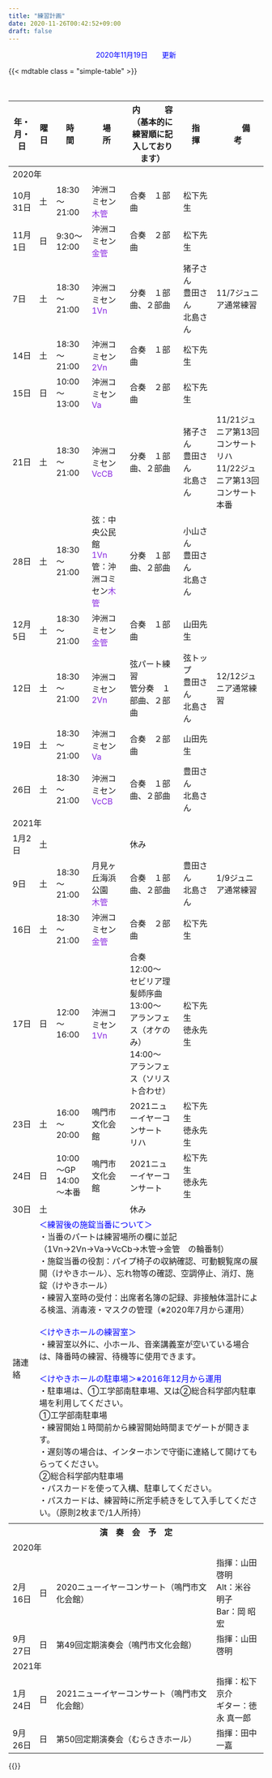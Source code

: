 ```yaml
---
title: "練習計画"
date: 2020-11-26T00:42:52+09:00
draft: false
---
```


<p style="color: blue; text-align: center;">2020年11月19日　　更新</p>

{{< mdtable class = "simple-table" >}}
<table class="practice">
<thead>
	<tr>
		<th>年・月・日</th>
		<th>曜日</th>
		<th>時　　間</th>
		<th>場　　所</th>
		<th>内　　　容<br/>（基本的に練習順に記入しております）</th>
		<th>指　　揮</th>
		<th>　　備　　　考　　</th>
	</tr>
</thead>
<tbody>
	<tr>
		<td colspan="7" class="year">2020年</td>
	</tr>
	<tr>
		<td class="date">10月31日</td>
		<td class="sat">土</td>
		<td class="time">18:30～21:00</td>
		<td class="place">沖洲コミセン<br/><span style="color: blueviolet;">木管</span></td>
		<td class="plan">合奏　１部曲</td>
		<td class="conductor">松下先生</td>
		<td class="remarks"></td>
	</tr>
	<tr>
		<td class="date">11月1日</td>
		<td class="sun">日</td>
		<td class="time">9:30～12:00</td>
		<td class="place">沖洲コミセン<br/><span style="color: blueviolet;">金管</span></td>
		<td class="plan">合奏　２部曲</td>
		<td class="conductor">松下先生</td>
		<td class="remarks"></td>
	</tr>
	<tr>
		<td class="date">7日</td>
		<td class="sat">土</td>
		<td class="time">18:30～21:00</td>
		<td class="place">沖洲コミセン<br/><span style="color: blueviolet;">1Vn</span></td>
		<td class="plan">分奏　１部曲、２部曲</td>
		<td class="member">猪子さん<br/>豊田さん<br/>北島さん</td>
		<td class="remarks">11/7ジュニア通常練習</td>
	</tr>
	<tr>
		<td class="date">14日</td>
		<td class="sat">土</td>
		<td class="time">18:30～21:00</td>
		<td class="place">沖洲コミセン<br/><span style="color: blueviolet;">2Vn</span></td>
		<td class="plan">合奏　１部曲</td>
		<td class="conductor">松下先生</td>
		<td class="remarks"></td>
	</tr>
	<tr>
		<td class="date">15日</td>
		<td class="sun">日</td>
		<td class="time">10:00～13:00</td>
		<td class="place">沖洲コミセン<br/><span style="color: blueviolet;">Va</span></td>
		<td class="plan">合奏　２部曲</td>
		<td class="conductor">松下先生</td>
		<td class="remarks"></td>
	</tr>
	<tr>
		<td class="date">21日</td>
		<td class="sat">土</td>
		<td class="time">18:30～21:00</td>
		<td class="place">沖洲コミセン<br/><span style="color: blueviolet;">VcCB</span></td>
		<td class="plan">分奏　１部曲、２部曲</td>
		<td class="member">猪子さん<br/>豊田さん<br/>北島さん</td>
		<td class="remarks">11/21ジュニア第13回コンサートリハ<br/>11/22ジュニア第13回コンサート本番</td>
	</tr>
	<tr>
		<td class="date">28日</td>
		<td class="sat">土</td>
		<td class="time">18:30～21:00</td>
		<td class="place">弦：中央公民館<br/><span style="color: blueviolet;">1Vn</span><br/>
			管：沖洲コミセン<span style="color: blueviolet;">木管</span></td>
		<td class="plan">分奏　１部曲、２部曲</td>
		<td class="member">小山さん<br/>豊田さん<br/>北島さん</td>
		<td class="remarks"></td>
	</tr>
	<tr>
		<td class="date">12月5日</td>
		<td class="sat">土</td>
		<td class="time">18:30～21:00</td>
		<td class="place">沖洲コミセン<br/><span style="color: blueviolet;">金管</span></td>
		<td class="plan">合奏　１部曲</td>
		<td class="trainer">山田先生</td>
		<td class="remarks"></td>
	</tr>
	<tr>
		<td class="date">12日</td>
		<td class="sat">土</td>
		<td class="time">18:30～21:00</td>
		<td class="place">沖洲コミセン<br/><span style="color: blueviolet;">2Vn</span></td>
		<td class="plan">弦パート練習<br/>管分奏　１部曲、２部曲</td>
		<td class="member">弦トップ<br/>豊田さん<br/>北島さん</td>
		<td class="remarks">12/12ジュニア通常練習</td>
	</tr>
	<tr>
		<td class="date">19日</td>
		<td class="sat">土</td>
		<td class="time">18:30～21:00</td>
		<td class="place">沖洲コミセン<br/><span style="color: blueviolet;">Va</span></td>
		<td class="plan">合奏　２部曲</td>
		<td class="trainer">山田先生</td>
		<td class="remarks"></td>
	</tr>
	<tr>
		<td class="date">26日</td>
		<td class="sat">土</td>
		<td class="time">18:30～21:00</td>
		<td class="place">沖洲コミセン<br/><span style="color: blueviolet;">VcCB</span></td>
		<td class="plan">合奏　１部曲、２部曲</td>
		<td class="member">豊田さん<br/>北島さん</td>
		<td class="remarks"></td>
	</tr>
	<tr>
		<td colspan="7"  class="year">2021年</td>
	</tr>
	<tr>
		<td class="date">1月2日</td>
		<td class="sat">土</td>
		<td class="time"></td>
		<td class="place"></td>
		<td class="plan holiday">休み</td>
		<td class="member"></td>
		<td class="remarks"></td>
	</tr>
	<tr>
		<td class="date">9日</td>
		<td class="sat">土</td>
		<td class="time">18:30～21:00</td>
		<td class="place">月見ヶ丘海浜公園<br/><span style="color: blueviolet;">木管</span></td>
		<td class="plan">合奏　１部曲、２部曲</td>
		<td class="member">豊田さん<br/>北島さん</td>
		<td class="remarks">1/9ジュニア通常練習</td>
	</tr>
	<tr>
		<td class="date">16日</td>
		<td class="sat">土</td>
		<td class="time">18:30～21:00</td>
		<td class="place">沖洲コミセン<br/><span style="color: blueviolet;">金管</span></td>
		<td class="plan">合奏　２部曲</td>
		<td class="conductor">松下先生</td>
		<td class="remarks"></td>
	</tr>
	<tr>
		<td class="date">17日</td>
		<td class="sun">日</td>
		<td class="time">12:00～16:00</td>
		<td class="place">沖洲コミセン<br/><span style="color: blueviolet;">1Vn</span></td>
		<td class="plan">合奏　12:00～　セビリア理髪師序曲<br/>13:00～　アランフェス（オケのみ）<br/>14:00～　アランフェス（ソリスト合わせ）</td>
		<td class="conductor">松下先生<br/>徳永先生</td>
		<td class="remarks"></td>
	</tr>
	<tr>
		<td class="date">23日</td>
		<td class="sat">土</td>
		<td class="time">16:00～20:00</td>
		<td class="place">鳴門市文化会館</td>
		<td class="plan rehersal">2021ニューイヤーコンサート　リハ</td>
		<td class="conductor">松下先生<br/>徳永先生</td>
		<td class="remarks"></td>
	</tr>
	<tr>
		<td class="date">24日</td>
		<td class="sun">日</td>
		<td class="time">10:00～GP<br/>14:00～本番</td>
		<td class="place">鳴門市文化会館</td>
		<td class="plan concert">2021ニューイヤーコンサート</td>
		<td class="conductor">松下先生<br/>徳永先生</td>
		<td class="remarks"></td>
	</tr>
	<tr>
		<td class="date">30日</td>
		<td class="sat">土</td>
		<td class="time"></td>
		<td class="place"></td>
		<td class="plan holiday">休み</td>
		<td class="member"></td>
		<td class="remarks"></td>
	</tr>
	<tr>
		<td>諸連絡</td>
		<td colspan="6" class="remarks">
			<span style="color: blue;">＜練習後の施錠当番について＞</span><br/>
			・当番のパートは練習場所の欄に並記（1Vn→2Vn→Va→VcCb→木管→金管　の輪番制）<br/>
			・施錠当番の役割：パイプ椅子の収納確認、可動観覧席の展開（けやきホール）、忘れ物等の確認、空調停止、消灯、施錠（けやきホール）<br/>
			・練習入室時の受付：出席者名簿の記録、非接触体温計による検温、消毒液・マスクの管理（※2020年7月から運用）<br/><br/>
			<span style="color: blue;">＜けやきホールの練習室＞</span><br/>
			・練習室以外に、小ホール、音楽講義室が空いている場合は、降番時の練習、待機等に使用できます。<br/><br/>
			<span style="color: blue;">＜けやきホールの駐車場＞※2016年12月から運用</span><br/>
			・駐車場は、①工学部南駐車場、又は②総合科学部内駐車場を利用してください。<br/>
			①工学部南駐車場<br/>
			・練習開始１時間前から練習開始時間までゲートが開きます。<br/>
			・遅刻等の場合は、インターホンで守衛に連絡して開けてもらってください。<br/>
			②総合科学部内駐車場<br/>
			・パスカードを使って入構、駐車してください。<br/>
			・パスカードは、練習時に所定手続きをして入手してください。（原則2枚まで/1人所持）<br/>
		</td>
	</tr>	　
	<tr>
		<td colspan="8" class="separator"></td>
	</tr>
	<tr>
		<th colspan="8">演　奏　会　予　定</th>
	</tr>
	<tr>
		<td colspan="8" class="year">2020年</td>
	</tr>
	<tr>
		<td class="date">2月16日</td>
		<td class="sun">日</td>
		<td colspan="4" class="plan">2020ニューイヤーコンサート（鳴門市文化会館）</td>
		<td colspan="2" class="remarks">指揮：山田 啓明<br/>Alt：米谷 明子<br/>Bar：岡 昭宏</td>
	</tr>
	<tr>
		<td class="date">9月27日</td>
		<td class="sun">日</td>
		<td colspan="4" class="plan">第49回定期演奏会（鳴門市文化会館）</td>
		<td colspan="2" class="remarks">指揮：山田 啓明</td>
	</tr>
	<tr>
		<td colspan="8" class="year">2021年</td>
	</tr>
	<tr>
		<td class="date">1月24日</td>
		<td class="sun">日</td>
		<td colspan="4" class="plan">2021ニューイヤーコンサート（鳴門市文化会館）</td>
		<td colspan="2" class="remarks">指揮：松下 京介<br/>ギター：徳永 真一郎</td>
	</tr>
	<tr>
		<td class="date">9月26日</td>
		<td class="sun">日</td>
		<td colspan="4" class="plan">第50回定期演奏会（むらさきホール）</td>
		<td colspan="2" class="remarks">指揮：田中 一嘉</td>
	</tr> 
	</tbody>
	</table>
{{</mdtable >}}

